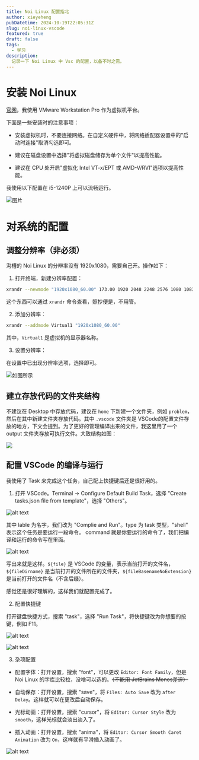 ```yaml
---
title: Noi Linux 配置指北
author: xieyeheng
pubDatetime: 2024-10-19T22:05:31Z
slug: noi-linux-vscode
featured: true
draft: false
tags:
  - 学习
description:
  记录一下 Noi Linux 中 Vsc 的配置，以备不时之需。
---
```


# 安装 Noi Linux

[官网](https://www.noi.cn/gynoi/jsgz/2021-07-16/732450.shtml)，我使用 VMware Workstation Pro 作为虚拟机平台。

下面是一些安装时的注意事项：

+ 安装虚拟机时，不要连接网络。在自定义硬件中，将网络适配器设置中的"启动时连接"取消勾选即可。

+ 建议在磁盘设置中选择"将虚拟磁盘储存为单个文件"以提高性能。

+ 建议在 CPU 处开启"虚拟化 Intel VT-x/EPT 或 AMD-V/RVI"选项以提高性能。

我使用以下配置在 i5-1240P 上可以流畅运行。

![图片](image-6.png)

# 对系统的配置

## 调整分辨率（非必须）

沟槽的 Noi Linux 的分辨率没有 1920x1080，需要自己开。操作如下：

1. 打开终端，新建分辨率配置：

```bash
xrandr --newmode "1920x1080_60.00" 173.00 1920 2048 2248 2576 1080 1083 1088 1120 -hsync +vsync
```

这个东西可以通过 `xrandr` 命令查看，照抄便是，不用管。

2. 添加分辨率：

```bash
xrandr --addmode Virtual1 "1920x1080_60.00"
```

其中，`Virtual1` 是虚拟机的显示器名称。

3. 设置分辨率：

在设置中已出现分辨率选项，选择即可。

![如图所示](image-7.png)

## 建立存放代码的文件夹结构

不建议在 Desktop 中存放代码，建议在 `home` 下新建一个文件夹，例如 `problem`，然后在其中新建文件夹存放代码。其中 `.vscode` 文件夹是 VSCode的配置文件存放的地方，下文会提到。为了更好的管理编译出来的文件，我这里用了一个 output 文件夹存放可执行文件。大致结构如图：

![](image-8.png)

## 配置 VSCode 的编译与运行

我使用了 Task 来完成这个任务，自己配上快捷键后还是很好用的。

1. 打开 VSCode。Terminal -> Configure Default Build Task，选择 "Create tasks.json file from template"，选择 "Others"。

![alt text](image-9.png)

其中 lable 为名字，我们改为 "Complie and Run"。type 为 task 类型，"shell" 表示这个任务是要运行一段命令。 command 就是你要运行的命令了，我们把编译和运行的命令写在里面。

![alt text](image-10.png)

写出来就是这样。`${file}` 是 VSCode 的变量，表示当前打开的文件名，`${fileDirname}` 是当前打开的文件所在的文件夹，`${fileBasenameNoExtension}` 是当前打开的文件名（不含后缀）。

感觉还是很好理解的，这样我们就配置完成了。

2. 配置快捷键

打开键盘快捷方式，搜索 "task"，选择 "Run Task"，将快捷键改为你想要的按键，例如 F11。

![alt text](image-11.png)

![alt text](image-12.png)

3. 杂项配置

+ 配置字体：打开设置，搜索 "font"，可以更改 `Editor: Font Family`，但是 Noi Linux 的字库比较拉，没啥可以选的。~~（不能用 JetBrains Monos差评）~~

+ 自动保存：打开设置，搜索 "save"，将 `Files: Auto Save` 改为 `after Delay`。这样就可以在更改后自动保存。

+ 光标动画：打开设置，搜索 "cursor"，将 `Editor: Cursor Style` 改为 `smooth`，这样光标就会淡出淡入了。

+ 插入动画：打开设置，搜索 "anima"，将 `Editor: Cursor Smooth Caret Animation` 改为 `On`，这样就有平滑插入动画了。

![alt text](202410192248-1.gif)